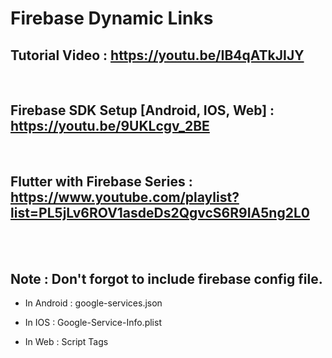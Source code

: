 # Firebase Dynamic Links


## Tutorial Video : https://youtu.be/IB4qATkJIJY

<br>

## Firebase SDK Setup [Android, IOS, Web] : https://youtu.be/9UKLcgv_2BE

<br>

## Flutter with Firebase Series : https://www.youtube.com/playlist?list=PL5jLv6ROV1asdeDs2QgvcS6R9IA5ng2L0

<br>
<br>

## Note : Don't forgot to include firebase config file.

- In Android : google-services.json

- In IOS : Google-Service-Info.plist

- In Web : Script Tags